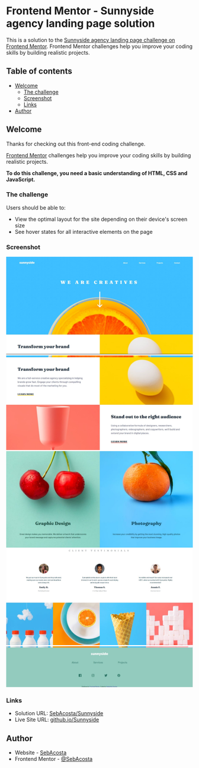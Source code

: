 # Frontend Mentor - Sunnyside agency landing page solution

This is a solution to the [Sunnyside agency landing page challenge on Frontend Mentor](https://www.frontendmentor.io/challenges/sunnyside-agency-landing-page-7yVs3B6ef). Frontend Mentor challenges help you improve your coding skills by building realistic projects.

## Table of contents

- [Welcome](#welcome)
  - [The challenge](#the-challenge)
  - [Screenshot](#screenshot)
  - [Links](#links)
- [Author](#author)


## Welcome

Thanks for checking out this front-end coding challenge.

[Frontend Mentor](https://www.frontendmentor.io) challenges help you improve your coding skills by building realistic projects.

**To do this challenge, you need a basic understanding of HTML, CSS and JavaScript.**

### The challenge

Users should be able to:

- View the optimal layout for the site depending on their device's screen size
- See hover states for all interactive elements on the page

### Screenshot

![](/images/landing.jpg)
![](/images/landing2.jpg)
![](/images/landing3.jpg)
![](/images/landing4.jpg)
![](/images/landing5.jpg)

### Links

- Solution URL: [SebAcosta/Sunnyside](https://github.com/SebAcosta/Sunnyside-landing-page)
- Live Site URL: [github.io/Sunnyside](https://sebacosta.github.io/Sunnyside-landing-page/)


## Author

- Website - [SebAcosta](https://sebastian-acosta.vercel.app/)
- Frontend Mentor - [@SebAcosta](https://www.frontendmentor.io/profile/SebAcosta)
